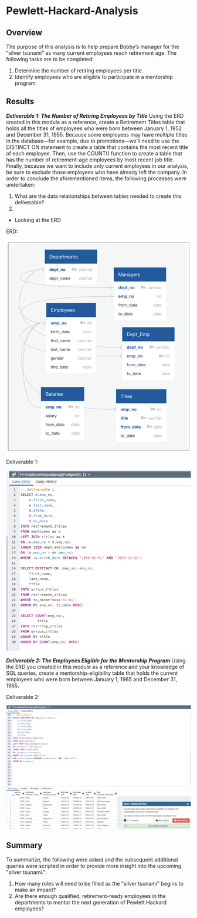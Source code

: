 # Pewlett-Hackard-Analysis

## Overview

The purpose of this analysis is to help prepare Bobby’s manager for the “silver tsunami” as many current employees reach retirement age. The following tasks are to be completed: 

1. Determine the number of retiring employees per title.
2. Identify employees who are eligible to participate in a mentorship program.

## Results

***Deliverable 1: The Number of Retiring Employees by Title***
Using the ERD created in this module as a reference, create a Retirement Titles table that holds all the titles of employees who were born between January 1, 1952 and December 31, 1955. Because some employees may have multiple titles in the database—for example, due to promotions—we’ll need to use the DISTINCT ON statement to create a table that contains the most recent title of each employee. Then, use the COUNT() function to create a table that has the number of retirement-age employees by most recent job title. Finally, because we want to include only current employees in our analysis, be sure to exclude those employees who have already left the company. In order to conclude the aforementioned items, the following processes were undertaken:

1. What are the data relationships between tables needed to create this deliverable?
  2. 
  - Looking at the ERD

ERD:

![ERD](https://raw.githubusercontent.com/krismbah/Pewlett-Hackard-Analysis/main/ERD.png)

Deliverable 1:

![Deliverable_1](https://raw.githubusercontent.com/krismbah/Pewlett-Hackard-Analysis/main/deliverable1.png)


***Deliverable 2: The Employees Eligible for the Mentorship Program***
Using the ERD you created in this module as a reference and your knowledge of SQL queries, create a mentorship-eligibility table that holds the current employees who were born between January 1, 1965 and December 31, 1965.

Deliverable 2:

![Deliverable_2](https://raw.githubusercontent.com/krismbah/Pewlett-Hackard-Analysis/main/deliverable2.png)


## Summary

To summarize, the following were asked and the subsequent additional queries were scripted in order to provide more insight into the upcoming "silver tsunami.":

1. How many roles will need to be filled as the "silver tsunami" begins to make an impact?
2. Are there enough qualified, retirement-ready employees in the departments to mentor the next generation of Pewlett Hackard employees?
